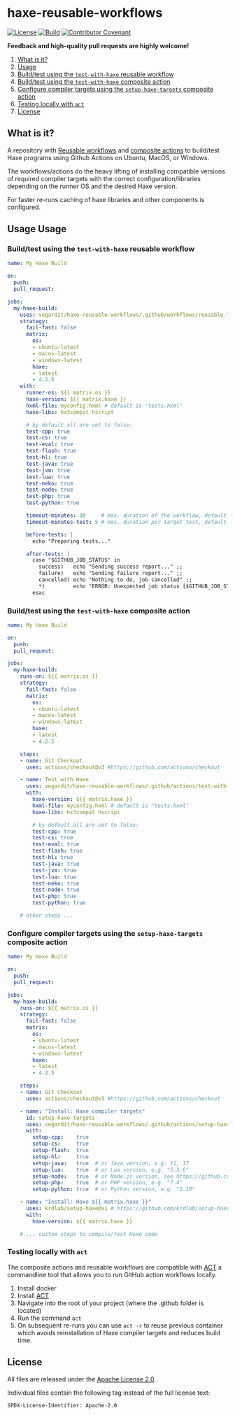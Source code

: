 # haxe-reusable-workflows

[![License](https://img.shields.io/github/license/vegardit/haxe-reusable-workflows.svg?label=license)](#license)
[![Build](https://github.com/vegardit/haxe-reusable-workflows/actions/workflows/test.reusable-workflow.yml/badge.svg)](https://github.com/vegardit/haxe-reusable-workflows/actions/workflows/test.reusable-workflow.yml)
[![Contributor Covenant](https://img.shields.io/badge/Contributor%20Covenant-v2.0%20adopted-ff69b4.svg)](CODE_OF_CONDUCT.md)


**Feedback and high-quality pull requests are highly welcome!**

1. [What is it?](#what-is-it)
1. [Usage](#usage)
  1. [Build/test using the `test-with-haxe` reusable workflow](#test-with-haxe-workflow)
  1. [Build/test using the `test-with-haxe` composite action](#test-with-haxe-action)
  1. [Configure compiler targets using the `setup-haxe-targets` composite action](#setup-haxe-targets-action)
  1. [Testing locally with `act`](#testing-locally)
1. [License](#license)

## <a name="what-is-it"></a>What is it?

A repository with [Reusable workflows](https://docs.github.com/en/actions/using-workflows/reusing-workflows) and
[composite actions](https://docs.github.com/en/actions/creating-actions/creating-a-composite-action) to build/test Haxe programs using Github Actions
on Ubuntu, MacOS, or Windows.

The workflows/actions do the heavy lifting of installing compatible versions of required compiler targets with the correct configuration/libraries depending on the runner OS and the desired Haxe version.

For faster re-runs caching of haxe libraries and other components is configured.


## Usage <a name="usage"></a>Usage

### <a name="test-with-haxe-workflow"></a>Build/test using the `test-with-haxe` reusable workflow

```yaml
name: My Haxe Build

on:
  push:
  pull_request:

jobs:
  my-haxe-build:
    uses: vegardit/haxe-reusable-workflows/.github/workflows/reusable.test-with-haxe.yml@v1
    strategy:
      fail-fast: false
      matrix:
        os:
        - ubuntu-latest
        - macos-latest
        - windows-latest
        haxe:
        - latest
        - 4.2.5
    with:
      runner-os: ${{ matrix.os }}
      haxe-version: ${{ matrix.haxe }}
      hxml-file: myconfig.hxml # default is "tests.hxml"
      haxe-libs: hx3compat hscript

      # by default all are set to false:
      test-cpp: true
      test-cs: true
      test-eval: true
      test-flash: true
      test-hl: true
      test-java: true
      test-jvm: true
      test-lua: true
      test-neko: true
      test-node: true
      test-php: true
      test-python: true

      timeout-minutes: 30     # max. duration of the workflow, default is 60
      timeout-minutes-test: 5 # max. duration per target test, default is 10

      before-tests: |
        echo "Preparing tests..."

      after-tests: |
        case "$GITHUB_JOB_STATUS" in
          success)   echo "Sending success report..." ;;
          failure)   echo "Sending failure report..." ;;
          cancelled) echo "Nothing to do, job cancelled" ;;
          *)         echo "ERROR: Unexpected job status [$GITHUB_JOB_STATUS]"; exit 1 ;;
        esac
```

### <a name="test-with-haxe-action"></a>Build/test using the `test-with-haxe` composite action

```yaml
name: My Haxe Build

on:
  push:
  pull_request:

jobs:
  my-haxe-build:
    runs-on: ${{ matrix.os }}
    strategy:
      fail-fast: false
      matrix:
        os:
        - ubuntu-latest
        - macos-latest
        - windows-latest
        haxe:
        - latest
        - 4.2.5

    steps:
    - name: Git Checkout
      uses: actions/checkout@v3 #https://github.com/actions/checkout

    - name: Test with Haxe
      uses: vegardit/haxe-reusable-workflows/.github/actions/test-with-haxe@v1
      with:
        haxe-version: ${{ matrix.haxe }}
        hxml-file: myconfig.hxml # default is "tests.hxml"
        haxe-libs: hx3compat hscript

        # by default all are set to false:
        test-cpp: true
        test-cs: true
        test-eval: true
        test-flash: true
        test-hl: true
        test-java: true
        test-jvm: true
        test-lua: true
        test-neko: true
        test-node: true
        test-php: true
        test-python: true

    # other steps ...
```


### <a name="setup-haxe-targets-action"></a>Configure compiler targets using the `setup-haxe-targets` composite action

```yaml
name: My Haxe Build

on:
  push:
  pull_request:

jobs:
  my-haxe-build:
    runs-on: ${{ matrix.os }}
    strategy:
      fail-fast: false
      matrix:
        os:
        - ubuntu-latest
        - macos-latest
        - windows-latest
        haxe:
        - latest
        - 4.2.5

    steps:
    - name: Git Checkout
      uses: actions/checkout@v3 #https://github.com/actions/checkout

    - name: "Install: Haxe compiler targets"
      id: setup-haxe-targets
      uses: vegardit/haxe-reusable-workflows/.github/actions/setup-haxe-targets@v1
      with:
        setup-cpp:    true
        setup-cs:     true
        setup-flash:  true
        setup-hl:     true
        setup-java:   true  # or Java version, e.g. 11, 17
        setup-lua:    true  # or Lua version, e.g. "5.3.6"
        setup-node:   true  # or Node.js version, see https://github.com/actions/setup-node/#supported-version-syntax
        setup-php:    true  # or PHP version, e.g. "7.4"
        setup-python: true  # or Python version, e.g. "3.10"

    - name: "Install: Haxe ${{ matrix.haxe }}"
      uses: krdlab/setup-haxe@v1 # https://github.com/krdlab/setup-haxe
      with:
        haxe-version: ${{ matrix.haxe }}

    # ... custom steps to compile/test Haxe code
```

### <a name="testing-locally"></a> Testing locally with `act`

The composite actions and reusable workflows are compatible with [ACT](https://github.com/nektos/act) a commandline tool that allows you to run
GitHub action workflows locally.

1. Install docker
1. Install [ACT](https://github.com/nektos/act)
1. Navigate into the root of your project (where the .github folder is located)
1. Run the command `act`
1. On subsequent re-runs you can use `act -r` to reuse previous container which avoids reinstallation of Haxe compiler targets and reduces build time.


## <a name="license"></a>License

All files are released under the [Apache License 2.0](LICENSE.txt).

Individual files contain the following tag instead of the full license text:
```
SPDX-License-Identifier: Apache-2.0
```
